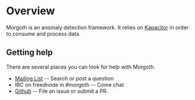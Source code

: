 # Overview

Morgoth is an anomaly detection framework.
It relies on [Kapacitor](https://github.com/influxdata/kapacitor) in order to consume and process data.

## Getting help

There are several places you can look for help with Morgoth.

* [Mailing List](https://groups.google.com/forum/#!forum/morgoth) -- Search or post a question
* IRC on freednode in #morgoth -- Come chat
* [Github](https://github.com/nathanielc/morgoth) -- File an issue or submit a PR.

